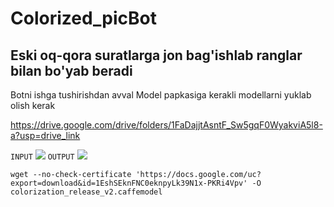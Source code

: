 # Colorized_picBot

## Eski oq-qora suratlarga jon bag'ishlab ranglar bilan bo'yab beradi

Botni ishga tushirishdan avval Model papkasiga kerakli modellarni yuklab olish kerak

https://drive.google.com/drive/folders/1FaDajjtAsntF_Sw5gqF0WyakviA5l8-a?usp=drive_link

```INPUT```
![](users/5413986641/input.jpg)
```OUTPUT```
![](users/5413986641/output.jpg)

```wget --no-check-certificate 'https://docs.google.com/uc?export=download&id=1EshSEknFNC0eknpyLk39N1x-PKRi4Vpv' -O colorization_release_v2.caffemodel```
